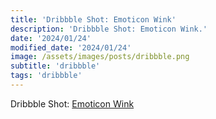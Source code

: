 ```yaml
---
title: 'Dribbble Shot: Emoticon Wink'
description: 'Dribbble Shot: Emoticon Wink.'
date: '2024/01/24'
modified_date: '2024/01/24'
image: /assets/images/posts/dribbble.png
subtitle: 'dribbble'
tags: 'dribbble'
---
```


Dribbble Shot: [Emoticon Wink](https://dribbble.com/shots/2628509-Emoticon-Wink)
